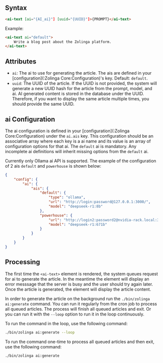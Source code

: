 ## Syntax

```html
<ai-text [ai="{AI_ai}"] [uuid="{UUID}"]>{PROMPT}</ai-text>
```

Example:

```html
<ai-text ai="default">
    Write a blog post about the Zolinga platform.
</ai-text>
```

## Attributes

- `ai`: The ai to use for generating the article. The ais are defined in your [configuration](:Zolinga Core:Configuration)'s key. Default: `default`.
- `uuid`: The UUID of the article. If the UUID is not provided, the system will generate a new UUID hash for the article from the prompt, model, and ai. AI generated content is stored in the database under the UUID. Therefore, if you want to display the same article multiple times, you should provide the same UUID.

## ai Configuration

The ai configuration is defined in your [configuration](:Zolinga Core:Configuration) under the `ai.ais` key. This configuration should be an associative array where each key is a ai name and its value is an array of configuration options for that ai. The `default` ai is mandatory. Any incomplete ai definitions will inherit missing options from the `default` ai.

Currently only Ollama ai API is supported. The example of the configuration of 2 ais `default` and `powerhouse` is shown below:
```json
{
    "config": {
        "ai": {
            "ais": {
                "default": {
                    "type": "ollama",
                    "url": "http://login:password@127.0.0.1:3000/",
                    "model": "deepseek-r1:8b"
                },
                "powerhouse": {
                    "url": "http://login2:password2@nvidia-rack.local:3000/",
                    "model": "deepseek-r1:671b"
                }
            }
        }
    }
}
```

## Processing

The first time the `<ai-text>` element is rendered, the system queues request for ai to generate the article. In the meantime the element will display an error messsage that the server is busy and the user should try again later. Once the article is generated, the element will display the article content. 

In order to generate the article on the background run the `./bin/zolinga ai:generate` command. You can run it regularly from the cron job to process all queued articles. The process will finish all queued articles and exit. Or you can run it with the `--loop` option to run it in the loop continuously.

To run the command in the loop, use the following command:
```bash
./bin/zolinga ai:generate --loop
```

To run the command one-time to process all queued articles and then exit, use the following command:
```bash
./bin/zolinga ai:generate
```

